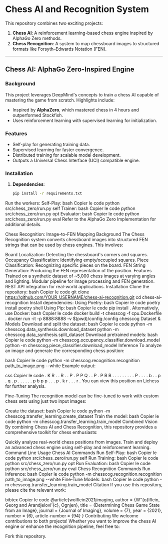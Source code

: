 
# Chess AI and Recognition System

This repository combines two exciting projects:  
1. **Chess AI**: A reinforcement learning-based chess engine inspired by AlphaGo Zero methods.  
2. **Chess Recognition**: A system to map chessboard images to structured formats like Forsyth–Edwards Notation (FEN).  

---

## Chess AI: AlphaGo Zero-Inspired Engine

### Background
This project leverages DeepMind's concepts to train a chess AI capable of mastering the game from scratch. Highlights include:  
- Inspired by **AlphaZero**, which mastered chess in 4 hours and outperformed Stockfish.  
- Uses reinforcement learning with supervised learning for initialization.  

### Features
- Self-play for generating training data.  
- Supervised learning for faster convergence.  
- Distributed training for scalable model development.  
- Outputs a Universal Chess Interface (UCI) compatible engine.  

### Installation
1. **Dependencies**:
   ```bash
   pip install -r requirements.txt
Run the workers:
Self-Play:
bash
Copier le code
python src/chess_zero/run.py self
Trainer:
bash
Copier le code
python src/chess_zero/run.py opt
Evaluator:
bash
Copier le code
python src/chess_zero/run.py eval
Refer to the AlphaGo Zero Implementation for additional details.

Chess Recognition: Image-to-FEN Mapping
Background
The Chess Recognition system converts chessboard images into structured FEN strings that can be used by chess engines. This involves:

Board Localization: Detecting the chessboard's corners and squares.
Occupancy Classification: Identifying empty/occupied squares.
Piece Classification: Recognizing specific pieces on the board.
FEN String Generation: Producing the FEN representation of the position.
Features
Trained on a synthetic dataset of ~5,000 chess images at varying angles and lighting.
Modular pipeline for image processing and FEN generation.
REST API integration for real-world applications.
Installation
Clone the repository:
bash
Copier le code
git clone https://github.com/YOUR_USERNAME/chess-ai-recognition.git
cd chess-ai-recognition
Install dependencies:
Using Poetry:
bash
Copier le code
poetry install
poetry shell
Using Pip:
bash
Copier le code
pip install .
Alternatively, use Docker:
bash
Copier le code
docker build -t chesscog -f cpu.Dockerfile .
docker run -it -p 8888:8888 -v $(pwd)/config:/config chesscog
Dataset & Models
Download and split the dataset:
bash
Copier le code
python -m chesscog.data_synthesis.download_dataset
python -m chesscog.data_synthesis.split_dataset
Download pretrained models:
bash
Copier le code
python -m chesscog.occupancy_classifier.download_model
python -m chesscog.piece_classifier.download_model
Inference
To analyze an image and generate the corresponding chess position:

bash
Copier le code
python -m chesscog.recognition.recognition path_to_image.png --white
Example output:

css
Copier le code
. K R . . R . .
P . P P Q . . P
. P B B . . . .
. . . . . P . .
. . b . . p . q
. p . . . . . .
p b p p . . . p
. k r . . . r .
You can view this position on Lichess for further analysis.

Fine-Tuning
The recognition model can be fine-tuned to work with custom chess sets using just two input images:

Create the dataset:
bash
Copier le code
python -m chesscog.transfer_learning.create_dataset
Train the model:
bash
Copier le code
python -m chesscog.transfer_learning.train_model
Combined Vision
By combining Chess AI and Chess Recognition, this repository provides a comprehensive toolkit for chess enthusiasts:

Quickly analyze real-world chess positions from images.
Train and deploy an advanced chess engine using self-play and reinforcement learning.
Command Line Usage
Chess AI Commands
Run Self-Play:
bash
Copier le code
python src/chess_zero/run.py self
Run Training:
bash
Copier le code
python src/chess_zero/run.py opt
Run Evaluation:
bash
Copier le code
python src/chess_zero/run.py eval
Chess Recognition Commands
Run Inference:
bash
Copier le code
python -m chesscog.recognition.recognition path_to_image.png --white
Fine-Tune Models:
bash
Copier le code
python -m chesscog.transfer_learning.train_model
Citation
If you use this repository, please cite the relevant work:

bibtex
Copier le code
@article{wolflein2021jimaging,
  author         = {W\"{o}lflein, Georg and Arandjelovi\'{c}, Ognjen},
  title          = {Determining Chess Game State from an Image},
  journal        = {Journal of Imaging},
  volume         = {7},
  year           = {2021},
  number         = {6},
  article-number = {94}
}
Contributing
We welcome contributions to both projects! Whether you want to improve the chess AI engine or enhance the recognition pipeline, feel free to:

Fork this repository.

